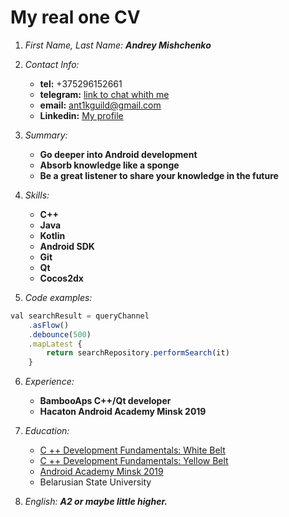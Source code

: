 # My real one CV

1. *First Name, Last Name:* ***Andrey Mishchenko***<br>
2. *Contact Info:*<br>
   - **tel:** +375296152661
   - **telegram:** [link to chat whith me](https://t.me/Ant1skilla)
   - **email:** ant1kguild@gmail.com
   - **Linkedin:** [My profile](www.linkedin.com/in/andrey-mischenko-3b8bb4155)
3. *Summary:*<br>
   - **Go deeper into Android development**
   - **Absorb knowledge like a sponge**
   - **Be a great listener to share your knowledge in the future**
4. *Skills:* <br>
   - **C++**
   - **Java**
   - **Kotlin**
   - **Android SDK**
   - **Git**
   - **Qt**
   - **Cocos2dx**

5. *Code examples:*<br>

```javascript
val searchResult = queryChannel
    .asFlow()
    .debounce(500)
    .mapLatest {
        return searchRepository.performSearch(it)
    }
```

6. *Experience:*<br>
   - **BambooAps C++/Qt developer**
   - **Hacaton Android Academy Minsk 2019**

7. *Education:*<br>
   - [C ++ Development Fundamentals: White Belt](https://www.coursera.org/account/accomplishments/certificate/V74TAR9Q69A2)
   - [C ++ Development Fundamentals: Yellow Belt](https://www.coursera.org/account/accomplishments/certificate/U3969HJP4VG7)
   - [Android Academy Minsk 2019](https://www.facebook.com/AndroidAcademyMinsk/)
   - Belarusian State University

8. *English:* ***A2 or maybe little higher.***

